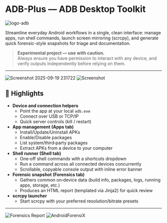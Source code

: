 # ADB-Plus — ADB Desktop Toolkit

![logo-adb](https://github.com/user-attachments/assets/b580c8df-0438-45ca-8bb0-e37a7e0727b6)

Streamline everyday Android workflows in a single, clean interface: manage apps, run shell commands, launch screen mirroring (scrcpy), and generate quick forensic-style snapshots for triage and documentation.

> **Experimental project — use with caution.**  
> Always ensure you have permission to interact with any device, and verify outputs independently before relying on them.

---

![Screenshot 2025-09-19 231722](https://github.com/user-attachments/assets/c44302f9-ff0a-4a1c-a39f-206821658ce2)
![Screenshot](https://github.com/user-attachments/assets/ab0ea6fa-b10b-40ce-9682-e59bff9bba29)

## 🚀 Highlights

- **Device and connection helpers**
  - Point the app at your local `adb.exe`
  - Connect over USB or TCP/IP
  - Quick server controls (kill / restart)
- **App management (Apps tab)**
  - Install/Update/Uninstall APKs
  - Enable/Disable packages
  - List system/third‑party packages
  - Extract APKs from a device to your computer
- **Shell runner (Shell tab)**
  - One‑off shell commands with a shortcuts dropdown
  - Run a command across all connected devices concurrently
  - Scrollable, copyable console output with inline error banner
- **Forensic snapshot (Forensics tab)**
  - Gathers common on‑device data (build info, packages, logs, running apps, storage, etc.)
  - Produces an HTML report (templated via Jinja2) for quick review
- **scrcpy launcher**
  - Start scrcpy with your preferred resolution/bitrate presets

---

![Forensics Report](https://github.com/user-attachments/assets/509555f3-9d2d-4a23-8f5e-1f4a2111875e)
![AndroidForensiX](https://github.com/user-attachments/assets/9898c90c-d1a3-490e-98c7-9e3c9a5139e)
